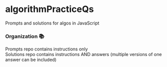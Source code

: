 # algorithmPracticeQs
Prompts and solutions for algos in JavaScript   

### Organization 📚

Prompts repo contains instructions only   
Solutions repo contains instructions AND answers (multiple versions of one answer can be included)


